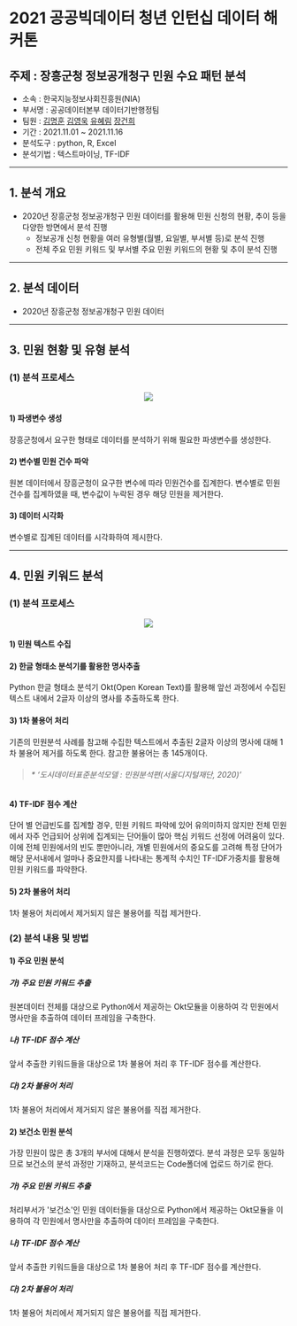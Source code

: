 # 2021 공공빅데이터 청년 인턴십 데이터 해커톤
주제 : 장흥군청 정보공개청구 민원 수요 패턴 분석
-------------
* 소속 : 한국지능정보사회진흥원(NIA)
* 부서명 : 공공데이터본부 데이터기반행정팀 
* 팀원 : [김명훈](https://github.com/minghoona) [김영욱](https://github.com/kjfms) [유혜림](https://github.com/YuHyeRim) [장건희](https://github.com/kuma987)
* 기간 : 2021.11.01 ~ 2021.11.16
* 분석도구 : python, R, Excel
* 분석기법 : 텍스트마이닝, TF-IDF

* * *

## 1. 분석 개요
- 2020년 장흥군청 정보공개청구 민원 데이터를 활용해 민원 신청의 현황, 추이 등을 다양한 방면에서 분석 진행
  - 정보공개 신청 현황을 여러 유형별(월별, 요일별, 부서별 등)로 분석 진행
  - 전체 주요 민원 키워드 및 부서별 주요 민원 키워드의 현황 및 추이 분석 진행 

* * *

## 2. 분석 데이터
- 2020년 장흥군청 정보공개청구 민원 데이터

* * *

## 3. 민원 현황 및 유형 분석
### (1) 분석 프로세스
<p align="center"><img src =https://user-images.githubusercontent.com/82136585/142090397-6ba31dbb-241e-42e8-acb2-903670f2e7a9.png>

#### 1)	파생변수 생성
장흥군청에서 요구한 형태로 데이터를 분석하기 위해 필요한 파생변수를 생성한다.

#### 2)	변수별 민원 건수 파악
원본 데이터에서 장흥군청이 요구한 변수에 따라 민원건수를 집계한다. 변수별로 민원 건수를 집계하였을 때, 변수값이 누락된 경우 해당 민원을 제거한다.

#### 3)	데이터 시각화
변수별로 집계된 데이터를 시각화하여 제시한다.

* * *
  
## 4. 민원 키워드 분석
### (1) 분석 프로세스
<p align="center"><img src =https://user-images.githubusercontent.com/82136585/142091689-aad6858d-694c-4a2c-b726-f7bc50d943e0.png>

#### 1) 민원 텍스트 수집

#### 2)	한글 형태소 분석기를 활용한 명사추출
Python 한글 형태소 분석기 Okt(Open Korean Text)를 활용해 앞선 과정에서 수집된 텍스트 내에서 2글자 이상의 명사를 추출하도록 한다.

#### 3)	1차 불용어 처리
기존의 민원분석 사례를 참고해 수집한 텍스트에서 추출된 2글자 이상의 명사에 대해 1차 불용어 제거를 하도록 한다. 참고한 불용어는 총 145개이다.
> ###### * ‘도시데이터표준분석모델 : 민원분석편(서울디지털재단, 2020)’
  
#### 4)	 TF-IDF 점수 계산
단어 별 언급빈도를 집계할 경우, 민원 키워드 파악에 있어 유의미하지 않지만 전체 민원에서 자주 언급되어 상위에 집계되는 단어들이 많아 핵심 키워드 선정에 어려움이 있다. 이에 전체 민원에서의 빈도 뿐만아니라, 개별 민원에서의 중요도를 고려해 특정 단어가 해당 문서내에서 얼마나 중요한지를 나타내는 통계적 수치인 TF-IDF가중치를 활용해 민원 키워드를 파악한다.

#### 5) 2차 불용어 처리
1차 불용어 처리에서 제거되지 않은 불용어를 직접 제거한다.

  
### (2) 분석 내용 및 방법
#### 1) 주요 민원 분석 
##### 가) 주요 민원 키워드 추출
원본데이터 전체를 대상으로 Python에서 제공하는 Okt모듈을 이용하여 각 민원에서 명사만을 추출하여 데이터 프레임을 구축한다.
##### 나) TF-IDF 점수 계산
앞서 추출한 키워드들을 대상으로 1차 불용어 처리 후 TF-IDF 점수를 계산한다.
##### 다) 2차 불용어 처리
1차 불용어 처리에서 제거되지 않은 불용어를 직접 제거한다.
  

#### 2) 보건소 민원 분석
가장 민원이 많은 총 3개의 부서에 대해서 분석을 진행하였다. 분석 과정은 모두 동일하므로 보건소의 분석 과정만 기재하고, 분석코드는 Code폴더에 업로드 하기로 한다. 
##### 가) 주요 민원 키워드 추출
처리부서가 '보건소'인 민원 데이터들을 대상으로 Python에서 제공하는 Okt모듈을 이용하여 각 민원에서 명사만을 추출하여 데이터 프레임을 구축한다.
##### 나) TF-IDF 점수 계산
앞서 추출한 키워드들을 대상으로 1차 불용어 처리 후 TF-IDF 점수를 계산한다.
##### 다) 2차 불용어 처리
1차 불용어 처리에서 제거되지 않은 불용어를 직접 제거한다. 


  
  

  
  
  

